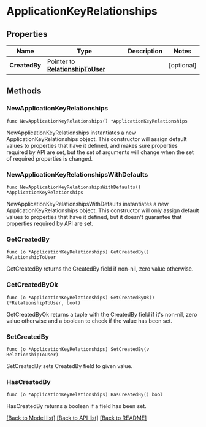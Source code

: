 # ApplicationKeyRelationships

## Properties

Name | Type | Description | Notes
---- | ---- | ----------- | ------
**CreatedBy** | Pointer to [**RelationshipToUser**](RelationshipToUser.md) |  | [optional] 

## Methods

### NewApplicationKeyRelationships

`func NewApplicationKeyRelationships() *ApplicationKeyRelationships`

NewApplicationKeyRelationships instantiates a new ApplicationKeyRelationships object.
This constructor will assign default values to properties that have it defined,
and makes sure properties required by API are set, but the set of arguments
will change when the set of required properties is changed.

### NewApplicationKeyRelationshipsWithDefaults

`func NewApplicationKeyRelationshipsWithDefaults() *ApplicationKeyRelationships`

NewApplicationKeyRelationshipsWithDefaults instantiates a new ApplicationKeyRelationships object.
This constructor will only assign default values to properties that have it defined,
but it doesn't guarantee that properties required by API are set.

### GetCreatedBy

`func (o *ApplicationKeyRelationships) GetCreatedBy() RelationshipToUser`

GetCreatedBy returns the CreatedBy field if non-nil, zero value otherwise.

### GetCreatedByOk

`func (o *ApplicationKeyRelationships) GetCreatedByOk() (*RelationshipToUser, bool)`

GetCreatedByOk returns a tuple with the CreatedBy field if it's non-nil, zero value otherwise
and a boolean to check if the value has been set.

### SetCreatedBy

`func (o *ApplicationKeyRelationships) SetCreatedBy(v RelationshipToUser)`

SetCreatedBy sets CreatedBy field to given value.

### HasCreatedBy

`func (o *ApplicationKeyRelationships) HasCreatedBy() bool`

HasCreatedBy returns a boolean if a field has been set.


[[Back to Model list]](../README.md#documentation-for-models) [[Back to API list]](../README.md#documentation-for-api-endpoints) [[Back to README]](../README.md)


